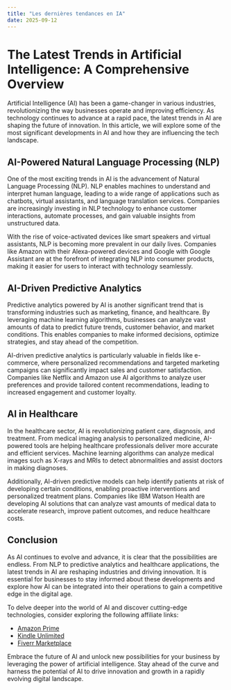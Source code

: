 ```yaml
---
title: "Les dernières tendances en IA"
date: 2025-09-12
---
```


# The Latest Trends in Artificial Intelligence: A Comprehensive Overview

Artificial Intelligence (AI) has been a game-changer in various industries, revolutionizing the way businesses operate and improving efficiency. As technology continues to advance at a rapid pace, the latest trends in AI are shaping the future of innovation. In this article, we will explore some of the most significant developments in AI and how they are influencing the tech landscape.

## AI-Powered Natural Language Processing (NLP)

One of the most exciting trends in AI is the advancement of Natural Language Processing (NLP). NLP enables machines to understand and interpret human language, leading to a wide range of applications such as chatbots, virtual assistants, and language translation services. Companies are increasingly investing in NLP technology to enhance customer interactions, automate processes, and gain valuable insights from unstructured data.

With the rise of voice-activated devices like smart speakers and virtual assistants, NLP is becoming more prevalent in our daily lives. Companies like Amazon with their Alexa-powered devices and Google with Google Assistant are at the forefront of integrating NLP into consumer products, making it easier for users to interact with technology seamlessly.

## AI-Driven Predictive Analytics

Predictive analytics powered by AI is another significant trend that is transforming industries such as marketing, finance, and healthcare. By leveraging machine learning algorithms, businesses can analyze vast amounts of data to predict future trends, customer behavior, and market conditions. This enables companies to make informed decisions, optimize strategies, and stay ahead of the competition.

AI-driven predictive analytics is particularly valuable in fields like e-commerce, where personalized recommendations and targeted marketing campaigns can significantly impact sales and customer satisfaction. Companies like Netflix and Amazon use AI algorithms to analyze user preferences and provide tailored content recommendations, leading to increased engagement and customer loyalty.

## AI in Healthcare

In the healthcare sector, AI is revolutionizing patient care, diagnosis, and treatment. From medical imaging analysis to personalized medicine, AI-powered tools are helping healthcare professionals deliver more accurate and efficient services. Machine learning algorithms can analyze medical images such as X-rays and MRIs to detect abnormalities and assist doctors in making diagnoses.

Additionally, AI-driven predictive models can help identify patients at risk of developing certain conditions, enabling proactive interventions and personalized treatment plans. Companies like IBM Watson Health are developing AI solutions that can analyze vast amounts of medical data to accelerate research, improve patient outcomes, and reduce healthcare costs.

## Conclusion

As AI continues to evolve and advance, it is clear that the possibilities are endless. From NLP to predictive analytics and healthcare applications, the latest trends in AI are reshaping industries and driving innovation. It is essential for businesses to stay informed about these developments and explore how AI can be integrated into their operations to gain a competitive edge in the digital age.

To delve deeper into the world of AI and discover cutting-edge technologies, consider exploring the following affiliate links:
- [Amazon Prime](https://www.amazon.fr/amazonprime?_encoding=UTF8&primeCampaignId=prime_assoc_ft&tag=zenzen0d-21France)
- [Kindle Unlimited](https://www.amazon.fr/kindle-dbs/hz/signup?tag=zenzen0d-21France)
- [Fiverr Marketplace](https://go.fiverr.com/visit/?bta=1071918&brand=fiverrmarketplace)

Embrace the future of AI and unlock new possibilities for your business by leveraging the power of artificial intelligence. Stay ahead of the curve and harness the potential of AI to drive innovation and growth in a rapidly evolving digital landscape.